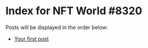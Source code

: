 # Index for NFT World #8320
Posts will be displayed in the order below:

- [Your first post](./001-first.md)

